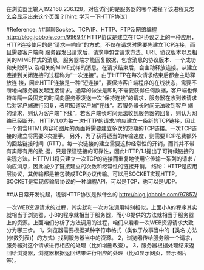 在浏览器里输入192.168.236.128，对应访问的是服务器的哪个进程？该进程又怎么会显示出来这个页面？[hint: 学习一下HTTP协议]

#Reference:
##聊聊Socket、TCP/IP、HTTP、FTP及网络编程
http://blog.jobbole.com/99694/
HTTP协议是建立在TCP协议之上的一种应用，HTTP连接使用的是“请求—响应”的方式，不仅在请求时需要先建立TCP连接，而且需要客户端向 服务器发出请求后，请求中包含请求方法、URI、协议版本以及相关的MIME样式的消息，服务器端才能回复数据，包含消息的协议版本、一个成功和失败码以 及相关的MIME式样的消息。在请求结束后，会主动释放连接。从建立连接到关闭连接的过程称为“一次连接”。由于HTTP在每次请求结束后都会主动释放连 接，因此HTTP连接是一种“短连接”，要保持客户端程序的在线状态，需要不断地向服务器发起连接请求。通常的做法是即时不需要获得任何数据，客户端也保 持每隔一段固定的时间向服务器发送一次“保持连接”的请求，服务器在收到该请求后对客户端进行回复，表明知道客户端“在线”。若服务器长时间无法收到客户 端的请求，则认为客户端“下线”，若客户端长时间无法收到服务器的回复，则认为网络已经断开。
HTTP/1.0为每一次HTTP的请求/响应建立一条新的TCP链接，因此一个包含HTML内容和图片的页面将需要建立多次的短期的TCP链接。一次TCP链接的建立将需要3次握手。
另外，为了获得适当的传输速度，则需要TCP花费额外的回路链接时间（RTT）。每一次链接的建立需要这种经常性的开销，而其并不带有实际有用的数 据，只是保证链接的可靠性，因此HTTP/1.1提出了可持续链接的实现方法。HTTP/1.1将只建立一次TCP的链接而重复地使用它传输一系列的请求 /响应消息，因此减少了链接建立的次数和经常性的链接开销。
结论：HTTP是应用层协议，其传输都是被包装成TCP协议传输。可以用SOCKET实现HTTP。SOCKET是实现传输层协议的一种编程API，可以是TCP，也可以是UDP。

##从日常开发说起，浅谈HTTP协议是做什么的
http://blog.jobbole.com/97857/

一次WEB资源请求的过程，其实就和一次方法调用特别相似，上面小A的程序其实就相当于浏览器，小B的程序就相当于服务器，而小B提供的方法就相当于服务器上的资源。上面咱们分析了方法调用的过程，咱们来看看一次WEB资源请求大致分为哪三步。
1，浏览器需要根据某种字符串格式（类似于故事当中的【类名.方法(参数列表)】的方式）找到服务器当中的资源。
2，浏览器传给服务器一个请求，服务器对这个请求进行相应的处理（比如增删改查）。
3，服务器根据处理结果返回给浏览器，浏览器根据返回结果进行相应的处理（比如显示网页，显示图片等）。
